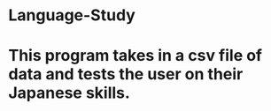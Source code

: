 # Language-Study

# This program takes in a csv file of data and tests the user on their Japanese skills.
